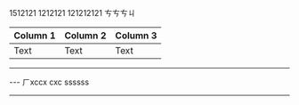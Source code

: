 1512121
1212121
121212121
ㄘㄘㄘㄐ 





| Column 1 | Column 2 | Column 3 |
| -------- | -------- | -------- |
| Text     | Text     | Text     |


---


---  ㄏxccx cxc
ssssss

---
